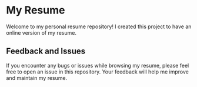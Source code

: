 # My Resume

Welcome to my personal resume repository! I created this project to have an online version of my resume.

## Feedback and Issues

If you encounter any bugs or issues while browsing my resume, please feel free to open an issue in this repository. Your feedback will help me improve and maintain my resume.
